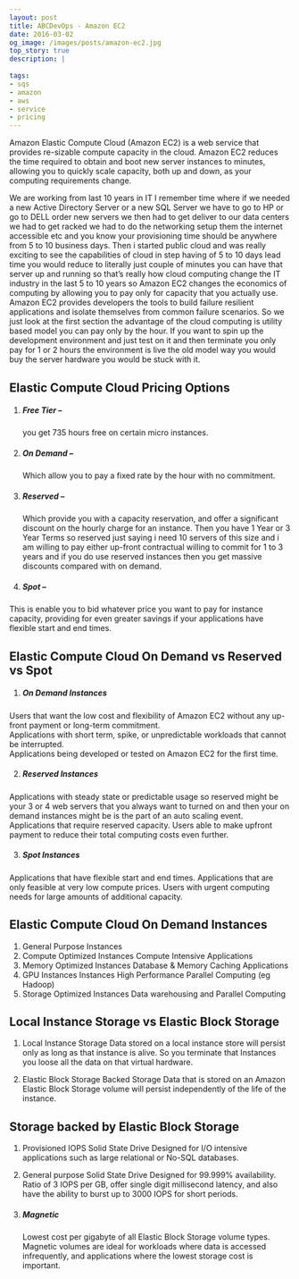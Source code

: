 ```yaml
---
layout: post
title: ABCDevOps - Amazon EC2
date: 2016-03-02
og_image: /images/posts/amazon-ec2.jpg
top_story: true
description: |
  
tags:
- sqs
- amazon
- aws
- service
- pricing
---
```

Amazon Elastic Compute Cloud (Amazon EC2) is a web service that provides re-sizable compute capacity in the cloud. Amazon EC2 reduces the time required to obtain and boot new server instances to minutes, allowing you to quickly scale capacity, both up and down, as your computing requirements change.

We are working from last 10 years in IT I remember time where if we needed a new Active Directory Server or a new SQL Server we have to go to HP or go to DELL order new servers we then had to get deliver to our data centers we had to get racked we had to do the networking setup them the internet accessible etc and you know your provisioning time should be anywhere from 5 to 10 business days. Then i started public cloud and was really exciting to see the capabilities of cloud in step having of 5 to 10 days lead time you would reduce to literally just couple of minutes you can have that server up and running so that’s really how cloud computing change the IT industry in the last 5 to 10 years so Amazon EC2 changes the economics of computing by allowing you to pay only for capacity that you actually use. Amazon EC2 provides developers the tools to build failure resilient applications and isolate themselves from common failure scenarios. So we just look at the first section the advantage of the cloud computing is utility based model you can pay only by the hour. If you want to spin up the development environment and just test on it and then terminate you only pay for 1 or 2 hours the environment is live the old model way you would buy the server hardware you would be stuck with it.

Elastic Compute Cloud Pricing Options
---

1. ##### Free Tier – 
   you get 735 hours free on certain micro instances.

2. ##### On Demand – 
   Which allow you to pay a fixed rate by the hour with no commitment.

3. ##### Reserved –
   Which provide you with a capacity reservation, and offer a significant discount on the hourly charge for an instance. Then you have 1 Year or 3 Year Terms so reserved just saying i need 10 servers of this size and i am willing to pay either up-front contractual willing to commit for 1 to 3 years and if you do use reserved instances then you get massive discounts compared with on demand.

4. ##### Spot –
  This is enable you to bid whatever price you want to pay for instance capacity, providing for even greater savings if your applications have flexible start and end times.

Elastic Compute Cloud On Demand vs Reserved vs Spot
---

1. ##### On Demand Instances
  <span>Users that want the low cost and flexibility of Amazon EC2 without any up-front payment or long-term commitment.<span>  
  <span>Applications with short term, spike, or unpredictable workloads that cannot be interrupted.<span>  
  <span>Applications being developed or tested on Amazon EC2 for the first time.<span>  

2. ##### Reserved Instances
  <span>Applications with steady state or predictable usage so reserved might be your 3 or 4 web servers that you always want to turned on and then your on demand instances might be is the part of an auto scaling event.</span>
  <span>Applications that require reserved capacity.</span>
  <span>Users able to make upfront payment to reduce their total computing costs even further.</span>

3. ##### Spot Instances
  
<span>  Applications that have flexible start and end times.</span>
<span>Applications that are only feasible at very low compute prices.</span>
<span>Users with urgent computing needs for large amounts  of additional capacity.</span>

Elastic Compute Cloud On Demand Instances
---

1. General Purpose Instances
2. Compute Optimized Instances
    <span>Compute Intensive Applications</span>
3. Memory Optimized Instances
  <span>Database & Memory Caching Applications</span>
4. GPU Instances Instances
  <span>High Performance Parallel Computing (eg Hadoop)</span>
5. Storage Optimized Instances
  <span>Data warehousing and Parallel Computing</span>

Local Instance Storage vs Elastic Block Storage
---

1. Local Instance Storage
   <span>Data stored on a local instance store will persist only as long as that instance is alive. So you terminate that Instances you loose all the data on that virtual hardware.</span> 

2. Elastic Block Storage Backed Storage
  <span>Data that is stored on an Amazon Elastic Block Storage volume will persist independently of the life of the instance.</span>

Storage backed by Elastic Block Storage
---
1. Provisioned IOPS Solid State Drive
 <span>Designed for I/O intensive applications such as large relational or No-SQL databases.</span>

2. General purpose Solid State Drive
     <span>Designed for 99.999% availability.</span>
          <span>Ratio of 3 IOPS per GB, offer single digit millisecond latency, and also have the ability to burst up to 3000 IOPS for short periods.</span>
3. ##### Magnetic
    <span>Lowest cost per gigabyte of all Elastic Block Storage volume types. Magnetic volumes are ideal for workloads where data is accessed infrequently, and applications where the lowest storage cost is important.</span>
   
